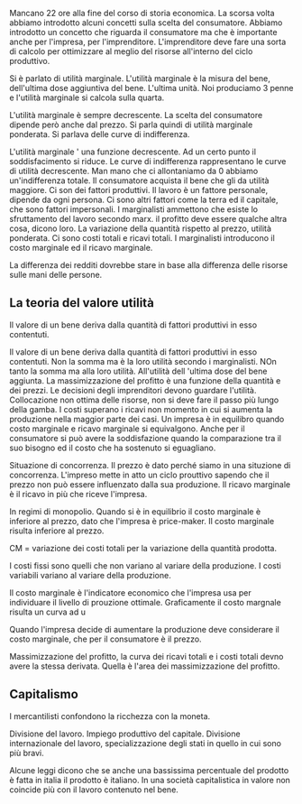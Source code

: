 Mancano 22 ore alla fine del corso di storia economica. La scorsa volta abbiamo introdotto alcuni concetti sulla scelta del consumatore. Abbiamo introdotto un concetto che riguarda il consumatore ma che è importante anche per l'impresa, per l'imprenditore. L'imprenditore deve fare una sorta di calcolo per ottimizzare al meglio del risorse all'interno del ciclo produttivo. 

Si è parlato di utilità marginale. L'utilità marginale è la misura del bene, dell'ultima dose aggiuntiva del bene. L'ultima unità. Noi produciamo 3 penne e l'utilità marginale si calcola sulla quarta. 

L'utilità marginale è sempre decrescente. La scelta del consumatore dipende però anche dal prezzo. Si parla quindi di utilità marginale ponderata. Si parlava delle curve di indifferenza. 

L'utilità marginale ' una funzione decrescente. Ad un certo punto il soddisfacimento si riduce. Le curve di indifferenza rappresentano le curve di utilità decrescente. Man mano che ci allontaniamo da 0 abbiamo un'indifferenza totale. Il consumatore acquista il bene che gli da utilità maggiore. Ci son dei fattori produttivi. Il lavoro è un fattore personale, dipende da ogni persona. Ci sono altri fattori come la terra ed il capitale, che sono fattori impersonali. I marginalisti ammettono che esiste lo sfruttamento del lavoro secondo marx. il profitto deve essere qualche altra cosa, dicono loro. La variazione della quantità rispetto al prezzo, utilità ponderata. Ci sono costi totali e ricavi totali. I marginalisti introducono il costo marginale ed il ricavo marginale. 

La differenza dei redditi dovrebbe stare in base alla differenza delle risorse sulle mani delle persone. 

## La teoria del valore utilità

Il valore di un bene deriva dalla quantità di fattori produttivi in esso contentuti. 

Il valore di un bene deriva dalla quantità di fattori produttivi in esso contentuti. Non la somma ma è la loro utilità secondo i marginalisti. NOn tanto la somma ma alla loro utilità. All'utilità dell 'ultima dose del bene aggiunta. La massimizzazione del profitto è una funzione della quantità e dei prezzi. Le decisioni degli imprenditori devono guardare l'utilità. Collocazione non ottima delle risorse, non si deve fare il passo più lungo della gamba. I costi superano i ricavi non momento in cui si aumenta la produzione nella maggior parte dei casi. Un impresa è in equilibro quando costo marginale e ricavo marginale si equivalgono. Anche per il consumatore si può avere la soddisfazione quando la comparazione tra il suo bisogno ed il costo che ha sostenuto si eguagliano. 

Situazione di concorrenza. Il prezzo è dato perché siamo in una situzione di concorrenza. L'impreso mette in atto un ciclo prouttivo sapendo che il prezzo non può essere influenzato dalla sua produzione. Il ricavo marginale è il ricavo in più che riceve l'impresa. 

In regimi di monopolio. Quando si è in equilibrio il costo marginale è inferiore al prezzo, dato che l'impresa è price-maker. Il costo marginale risulta inferiore al prezzo. 

CM = variazione dei costi totali per la variazione della quantità prodotta.

I costi fissi sono quelli che non variano al variare della produzione. I costi variabili variano al variare della produzione. 

Il costo marginale è l'indicatore economico che l'impresa usa per individuare il livello di prouzione ottimale. Graficamente il costo margnale risulta un curva ad u

Quando l'impresa decide di aumentare la produzione deve considerare il costo marginale, che per il consumatore è il prezzo. 

Massimizzazione del profitto, la curva dei ricavi totali e i costi totali devno avere la stessa derivata. Quella è l'area dei massimizzazione del profitto. 

## Capitalismo

I mercantilisti confondono la ricchezza con la moneta. 

Divisione del lavoro. Impiego produttivo del capitale. Divisione internazionale del lavoro, specializzazione degli stati in quello in cui sono più bravi.  

Alcune leggi dicono che se anche una bassissima percentuale del prodotto è fatta in italia il prodotto è italiano. In una società capitalistica in valore non coincide più con il lavoro contenuto nel bene. 
